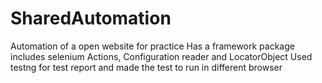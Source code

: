 # SharedAutomation
Automation of a open website for practice
Has a framework package includes selenium Actions, Configuration reader and LocatorObject
Used testng for test report and made the test to run in different browser
